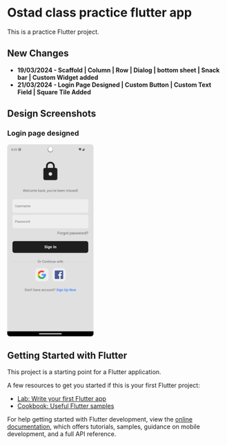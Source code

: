 # Ostad class practice flutter app

This is a practice Flutter project.

## New Changes

* **19/03/2024 - Scaffold | Column | Row | Dialog | bottom sheet | Snack bar | Custom Widget added**
* **21/03/2024 - Login Page Designed | Custom Button | Custom Text Field | Square Tile Added**

## **Design Screenshots**

### **Login page designed**

<img alt="User Login Page" src="https://github.com/DarkEye42/Ostad-Class_practice_flutter_app/blob/master/images/screenshot.png" title="Flutter Simple Login" width="200"/>

## Getting Started with Flutter

This project is a starting point for a Flutter application.

A few resources to get you started if this is your first Flutter project:

- [Lab: Write your first Flutter app](https://docs.flutter.dev/get-started/codelab)
- [Cookbook: Useful Flutter samples](https://docs.flutter.dev/cookbook)

For help getting started with Flutter development, view the
[online documentation](https://docs.flutter.dev/), which offers tutorials,
samples, guidance on mobile development, and a full API reference.
